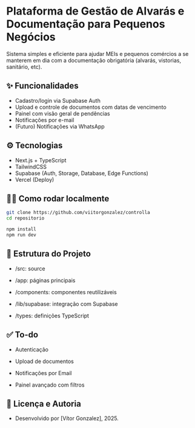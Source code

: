 # Plataforma de Gestão de Alvarás e Documentação para Pequenos Negócios

Sistema simples e eficiente para ajudar MEIs e pequenos comércios a se manterem em dia com a documentação obrigatória (alvarás, vistorias, sanitário, etc).

## ✨ Funcionalidades
- Cadastro/login via Supabase Auth
- Upload e controle de documentos com datas de vencimento
- Painel com visão geral de pendências
- Notificações por e-mail
- (Futuro) Notificações via WhatsApp

## ⚙️ Tecnologias
- Next.js + TypeScript
- TailwindCSS
- Supabase (Auth, Storage, Database, Edge Functions)
- Vercel (Deploy)

## 🧑‍💻 Como rodar localmente
```bash
git clone https://github.com/viitorgonzalez/controlla
cd repositorio
```
```bash
npm install
npm run dev
```
## 📁 Estrutura do Projeto
- /src: source

- /app: páginas principais

- /components: componentes reutilizáveis

- /lib/supabase: integração com Supabase

- /types: definições TypeScript

## ✅ To-do
 - Autenticação

 - Upload de documentos

 - Notificações por Email

 - Painel avançado com filtros

## 🧠 Licença e Autoria

- Desenvolvido por [Vítor Gonzalez], 2025.